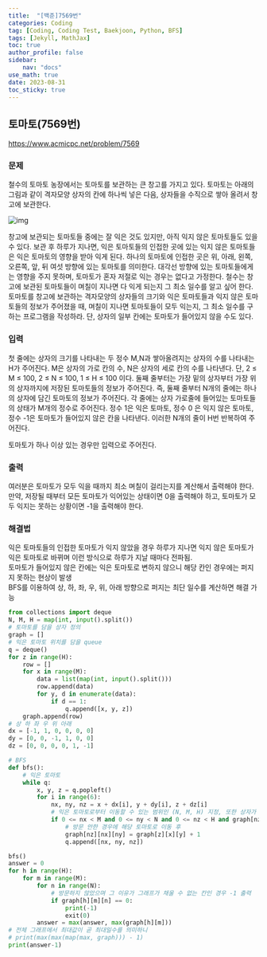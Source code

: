 ```yaml
---
title:  "[백준]7569번"
categories: Coding
tag: [Coding, Coding Test, Baekjoon, Python, BFS]
tags: [Jekyll, MathJax]
toc: true
author_profile: false
sidebar:
    nav: "docs"
use_math: true
date: 2023-08-31
toc_sticky: true
---
```


## 토마토(7569번)

<https://www.acmicpc.net/problem/7569>

### 문제

철수의 토마토 농장에서는 토마토를 보관하는 큰 창고를 가지고 있다. 토마토는 아래의 그림과 같이 격자모양 상자의 칸에 하나씩 넣은 다음, 상자들을 수직으로 쌓아 올려서 창고에 보관한다.

![img](https://upload.acmicpc.net/c3f3343d-c291-40a9-9fe3-59f792a8cae9/-/preview/)

창고에 보관되는 토마토들 중에는 잘 익은 것도 있지만, 아직 익지 않은 토마토들도 있을 수 있다. 보관 후 하루가 지나면, 익은 토마토들의 인접한 곳에 있는 익지 않은 토마토들은 익은 토마토의 영향을 받아 익게 된다. 하나의 토마토에 인접한 곳은 위, 아래, 왼쪽, 오른쪽, 앞, 뒤 여섯 방향에 있는 토마토를 의미한다. 대각선 방향에 있는 토마토들에게는 영향을 주지 못하며, 토마토가 혼자 저절로 익는 경우는 없다고 가정한다. 철수는 창고에 보관된 토마토들이 며칠이 지나면 다 익게 되는지 그 최소 일수를 알고 싶어 한다.   
토마토를 창고에 보관하는 격자모양의 상자들의 크기와 익은 토마토들과 익지 않은 토마토들의 정보가 주어졌을 때, 며칠이 지나면 토마토들이 모두 익는지, 그 최소 일수를 구하는 프로그램을 작성하라. 단, 상자의 일부 칸에는 토마토가 들어있지 않을 수도 있다.

### 입력

첫 줄에는 상자의 크기를 나타내는 두 정수 M,N과 쌓아올려지는 상자의 수를 나타내는 H가 주어진다. M은 상자의 가로 칸의 수, N은 상자의 세로 칸의 수를 나타낸다. 단, 2 ≤ M ≤ 100, 2 ≤ N ≤ 100, 1 ≤ H ≤ 100 이다. 둘째 줄부터는 가장 밑의 상자부터 가장 위의 상자까지에 저장된 토마토들의 정보가 주어진다. 즉, 둘째 줄부터 N개의 줄에는 하나의 상자에 담긴 토마토의 정보가 주어진다. 각 줄에는 상자 가로줄에 들어있는 토마토들의 상태가 M개의 정수로 주어진다. 정수 1은 익은 토마토, 정수 0 은 익지 않은 토마토, 정수 -1은 토마토가 들어있지 않은 칸을 나타낸다. 이러한 N개의 줄이 H번 반복하여 주어진다.

토마토가 하나 이상 있는 경우만 입력으로 주어진다.

### 출력

여러분은 토마토가 모두 익을 때까지 최소 며칠이 걸리는지를 계산해서 출력해야 한다. 만약, 저장될 때부터 모든 토마토가 익어있는 상태이면 0을 출력해야 하고, 토마토가 모두 익지는 못하는 상황이면 -1을 출력해야 한다.



### 해결법

익은 토마토들의 인접한 토마토가 익지 않았을 경우 하루가 지나면 익지 않은 토마토가 익은 토마토로 바뀌며 이런 방식으로 하루가 지날 때마다 전파됨.   
토마토가 들어있지 않은 칸에는 익은 토마토로 변하지 않으니 해당 칸인 경우에는 퍼지지 못하는 현상이 발생   
BFS를 이용하여 상, 하, 좌, 우, 위, 아래 방향으로 퍼지는 최단 일수를 계산하면 해결 가능   

```python
from collections import deque
N, M, H = map(int, input().split())
# 토마토를 담을 상자 정의
graph = []
# 익은 토마토 위치를 담을 queue
q = deque()
for z in range(H):
    row = []
    for x in range(M):
        data = list(map(int, input().split()))
        row.append(data)
        for y, d in enumerate(data):
            if d == 1:
                q.append([x, y, z])
    graph.append(row)
# 상 하 좌 우 위 아래
dx = [-1, 1, 0, 0, 0, 0]
dy = [0, 0, -1, 1, 0, 0]
dz = [0, 0, 0, 0, 1, -1]

# BFS
def bfs():
    # 익은 토마토
    while q:
        x, y, z = q.popleft()
        for i in range(6):
            nx, ny, nz = x + dx[i], y + dy[i], z + dz[i]
            # 익은 토마토로부터 이동할 수 있는 범위인 (N, M, H) 지정, 또한 상자가 안익은 토마인 0인 경우만 이동 가능
            if 0 <= nx < M and 0 <= ny < N and 0 <= nz < H and graph[nz][nx][ny] == 0:
                # 방문 안한 경우에 해당 토마토로 이동 후
                graph[nz][nx][ny] = graph[z][x][y] + 1
                q.append([nx, ny, nz])

bfs()
answer = 0
for h in range(H):
    for m in range(M):
        for n in range(N):
            # 방문하지 않았으며 그 이유가 그래프가 채울 수 없는 칸인 경우 -1 출력
            if graph[h][m][n] == 0:
                print(-1)
                exit(0)
        answer = max(answer, max(graph[h][m]))
# 전체 그래프에서 최대값이 곧 최대일수를 의미하니
# print(max(max(map(max, graph))) - 1)
print(answer-1)

```



